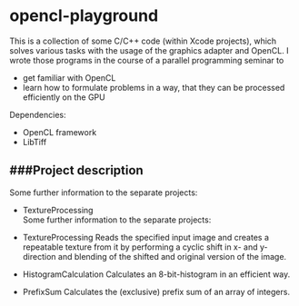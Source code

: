 # opencl-playground
This is a collection of some C/C++ code (within Xcode projects), which solves various tasks with the usage of the graphics adapter and OpenCL. I wrote those programs in the course of a parallel programming seminar to
* get familiar with OpenCL
* learn how to formulate problems in a way, that they can be processed efficiently on the GPU

Dependencies:
* OpenCL framework
* LibTiff

###Project description
---
Some further information to the separate projects: 

- TextureProcessing  
Some further information to the separate projects: 
- TextureProcessing
Reads the specified input image and creates a repeatable texture from it by performing a cyclic shift in x- and y-direction and blending of the shifted and original version of the image. 

- HistogramCalculation 
Calculates an 8-bit-histogram in an efficient way.

- PrefixSum 
Calculates the (exclusive) prefix sum of an array of integers.

